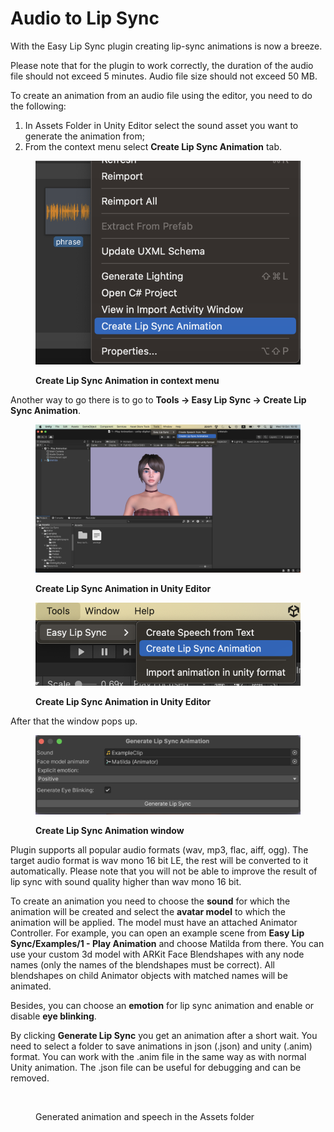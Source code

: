 # Audio to Lip Sync

With the Easy Lip Sync plugin creating lip-sync animations is now a breeze.

Please note that for the plugin to work correctly, the duration of the audio file should not exceed 5 minutes. Audio file size should not exceed 50 MB.

To create an animation from an audio file using the editor, you need to do the following:

1. In Assets Folder in Unity Editor select the sound asset you want to generate the animation from;
2. From the context menu select **Create Lip Sync Animation** tab.

<figure><img src="../.gitbook/assets/image.png" alt=""><figcaption><p><strong>Create Lip Sync Animation in context menu</strong></p></figcaption></figure>

Another way to go there is to go to **Tools -> Easy Lip Sync -> Create Lip Sync Animation**.

<figure><img src="../.gitbook/assets/image (1).png" alt=""><figcaption><p><strong>Create Lip Sync Animation in Unity Editor</strong></p></figcaption></figure>

<figure><img src="../.gitbook/assets/image (2).png" alt=""><figcaption><p><strong>Create Lip Sync Animation in Unity Editor</strong></p></figcaption></figure>

After that the window pops up.

<figure><img src="../.gitbook/assets/image (4).png" alt=""><figcaption><p><strong>Create Lip Sync Animation window</strong></p></figcaption></figure>

Plugin supports all popular audio formats (wav, mp3, flac, aiff, ogg). The target audio format is wav mono 16 bit LE, the rest will be converted to it automatically. Please note that you will not be able to improve the result of lip sync with sound quality higher than wav mono 16 bit.

To create an animation you need to choose the **sound** for which the animation will be created and select the **avatar model** to which the animation will be applied. The model must have an attached Animator Controller. For example, you can open an example scene from **Easy Lip Sync/Examples/1 - Play Animation** and choose Matilda from there. You can use your custom 3d model with ARKit Face Blendshapes with any node names (only the names of the blendshapes must be correct). All blendshapes on child Animator objects with matched names will be animated.

Besides, you can choose an **emotion** for lip sync animation and enable or disable **eye blinking**.

By clicking **Generate Lip Sync** you get an animation after a short wait. You need to select a folder to save animations in json (.json) and unity (.anim) format. You can work with the .anim file in the same way as with normal Unity animation. The .json file can be useful for debugging and can be removed.

<figure><img src="https://lh6.googleusercontent.com/jNmJePUl44ragLr4fNpkpRtXeBFyHaBtJ9FhltnIee6-1wd2t2VUcy74ZFr2MUuI_Al8CttzeGd_lrMT7bBu8gvzduNv0tNtxiYOlJygNfxG3fZrXehPwvRi-0peVGJkRkGMe8PlaOO9gy0BHLkfwi4" alt=""><figcaption><p>Generated animation and speech in the Assets folder</p></figcaption></figure>
